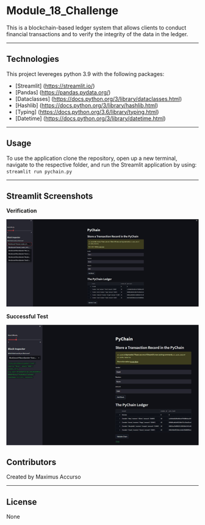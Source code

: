 # Module_18_Challenge

This is a blockchain-based ledger system that allows clients to conduct financial transactions and to verify the integrity of the data in the ledger. 

---

## Technologies

This project levereges python 3.9 with the following packages:

* [Streamlit] (https://streamlit.io/)
* [Pandas] (https://pandas.pydata.org/)
* [Dataclasses] (https://docs.python.org/3/library/dataclasses.html) 
* [Hashlib] (https://docs.python.org/3/library/hashlib.html)
* [Typing] (https://docs.python.org/3.6/library/typing.html) 
* [Datetime] (https://docs.python.org/3/library/datetime.html)

---

## Usage

To use the application clone the repository, open up a new terminal, navigate to the respective folder, and run the Streamlit application by using: `streamlit run pychain.py`

---

## Streamlit Screenshots

**Verification**

![Streamlit Screenshot 1](Streamlit_Screenshots/Streamlit%20Screenshot%201.jpg)

**Successful Test**

![Streamlit Screenshot 2](Streamlit_Screenshots/Streamlit%20Screenshot%202.jpg)

## Contributors

Created by Maximus Accurso

---

## License

None

